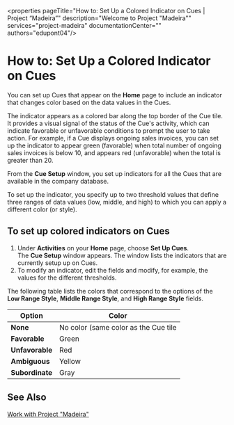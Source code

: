 <properties
	pageTitle="How to: Set Up a Colored Indicator on Cues | Project “Madeira”"
        description="Welcome to Project "Madeira"" 
        services="project-madeira" 
        documentationCenter=""
        authors="edupont04"/>
<tags
    ms.service="project-madeira"
    ms.topic="article"
    ms.devlang="na"
    ms.tgt_pltfrm="na"
    ms.workload="Madeira"
    ms.date="05/12/2016"
    ms.author="edupont04" />
    
# How to: Set Up a Colored Indicator on Cues
You can set up Cues that appear on the **Home** page to include an indicator that changes color based on the data values in the Cues. 

The indicator appears as a colored bar along the top border of the Cue tile. It provides a visual signal of the status of the Cue's activity, which can indicate favorable or unfavorable conditions to prompt the user to take action. For example, if a Cue displays ongoing sales invoices, you can set up the indicator to appear green (favorable) when total number of ongoing sales invoices is below 10, and appears red (unfavorable) when the total is greater than 20.

From the **Cue Setup** window, you set up indicators for all the Cues that are available in the company database.

To set up the indicator, you specify up to two threshold values that define three ranges of data values (low, middle, and high) to which you can apply a different color (or style).

## To set up colored indicators on Cues
1. Under **Activities** on your **Home** page, choose **Set Up Cues**.  
The **Cue Setup** window appears. The window lists the indicators that are currently setup up on Cues.
2. To modify an indicator, edit the fields and modify, for example, the values for the different thresholds.  

The following table lists the colors that correspond to the options of the **Low Range Style**, **Middle Range Style**, and **High Range Style** fields.

|Option|Color|
|------|-----|
|**None**|No color (same color as the Cue tile|
|**Favorable**|Green|
|**Unfavorable**|Red|
|**Ambiguous**|Yellow|
|**Subordinate**|Gray|

## See Also
[Work with Project "Madeira"](ui-work-product.md)

